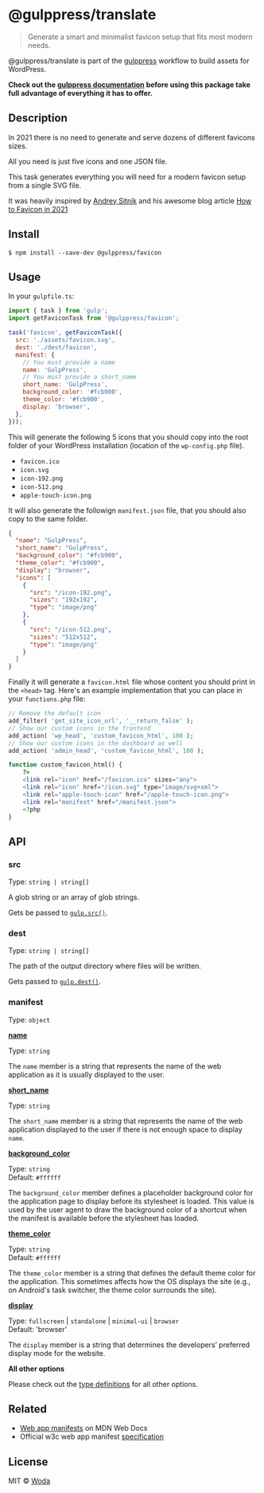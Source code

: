 # @gulppress/translate

> Generate a smart and minimalist favicon setup that fits most modern needs.

@gulppress/translate is part of the [gulppress](https://github.com/wwwoda/gulppress) workflow to build assets for WordPress.

**Check out the [gulppress documentation](https://github.com/wwwoda/gulppress) before using this package take full advantage of everything it has to offer.**

## Description

In 2021 there is no need to generate and serve dozens of different favicons sizes.

All you need is just five icons and one JSON file.

This task generates everything you will need for a modern favicon setup from a single SVG file.

It was heavily inspired by [Andrey Sitnik](https://github.com/ai) and his awesome blog article [How to Favicon in 2021](https://evilmartians.com/chronicles/how-to-favicon-in-2021-six-files-that-fit-most-needs)

## Install

```
$ npm install --save-dev @gulppress/favicon
```

## Usage

In your `gulpfile.ts`:

```js
import { task } from 'gulp';
import getFaviconTask from '@gulppress/favicon';

task('favicon', getFaviconTask({
  src: './assets/favicon.svg',
  dest: './dest/favicon',
  manifest: {
    // You must provide a name
    name: 'GulpPress',
    // You must provide a short_name
    short_name: 'GulpPress',
    background_color: '#fcb900',
    theme_color: '#fcb900',
    display: 'browser',
  },
}));
```

This will generate the following 5 icons that you should copy into the root folder of your WordPress installation (location of the `wp-config.php` file).

- `favicon.ico`
- `icon.svg`
- `icon-192.png`
- `icon-512.png`
- `apple-touch-icon.png`

It will also generate the followign `manifest.json` file, that you should also copy to the same folder.

```json
{
  "name": "GulpPress",
  "short_name": "GulpPress",
  "background_color": "#fcb900",
  "theme_color": "#fcb900",
  "display": "browser",
  "icons": [
    {
      "src": "/icon-192.png",
      "sizes": "192x192",
      "type": "image/png"
    },
    {
      "src": "/icon-512.png",
      "sizes": "512x512",
      "type": "image/png"
    }
  ]
}
```

Finally it will generate a `favicon.html` file whose content you should print in the `<head>` tag. Here's an example implementation that you can place in your `functions.php` file:

```php
// Remove the default icon
add_filter( 'get_site_icon_url', '__return_false' );
// Show our custom icons in the frontend
add_action( 'wp_head', 'custom_favicon_html', 100 );
// Show our custom icons in the dashboard as well
add_action( 'admin_head', 'custom_favicon_html', 100 );

function custom_favicon_html() {
    ?>
    <link rel="icon" href="/favicon.ico" sizes="any">
    <link rel="icon" href="/icon.svg" type="image/svg+xml">
    <link rel="apple-touch-icon" href="/apple-touch-icon.png">
    <link rel="manifest" href="/manifest.json">
    <?php
}
```

## API

### src

Type: `string | string[]`

A glob string or an array of glob strings.

Gets  be passed to [`gulp.src()`](https://gulpjs.com/docs/en/api/src/).

### dest

Type: `string | string[]`

The path of the output directory where files will be written.

Gets passed to [`gulp.dest()`](https://gulpjs.com/docs/en/api/dest/).

### manifest

Type: `object`

[**name**](https://developer.mozilla.org/en-US/docs/Web/Manifest/name)

Type: `string`

The `name` member is a string that represents the name of the web application as it is usually displayed to the user.

[**short_name**](https://developer.mozilla.org/en-US/docs/Web/Manifest/short_name)

Type: `string`

The `short_name` member is a string that represents the name of the web application displayed to the user if there is not enough space to display `name`.

[**background_color**](https://developer.mozilla.org/en-US/docs/Web/Manifest/background_color)

Type: `string`\
Default: `#ffffff`

The `background_color` member defines a placeholder background color for the application page to display before its stylesheet is loaded. This value is used by the user agent to draw the background color of a shortcut when the manifest is available before the stylesheet has loaded.

[**theme_color**](https://developer.mozilla.org/en-US/docs/Web/Manifest/theme_color)

Type: `string`\
Default: `#ffffff`

The `theme_color` member is a string that defines the default theme color for the application. This sometimes affects how the OS displays the site (e.g., on Android's task switcher, the theme color surrounds the site).

[**display**](https://developer.mozilla.org/en-US/docs/Web/Manifest/display)

Type: `fullscreen` | `standalone` | `minimal-ui` | `browser`\
Default: 'browser'

The `display` member is a string that determines the developers’ preferred display mode for the website.

**All other options**

Please check out the [type definitions](https://github.com/wwwoda/gulppress/blob/master/packages/favicon/src/types.ts) for all other options.

## Related

* [Web app manifests](https://developer.mozilla.org/en-US/docs/Web/Manifest) on MDN Web Docs
* Official w3c web app manifest [specification](https://w3c.github.io/manifest/)

## License

MIT © [Woda](https://github.com/wwwoda)
